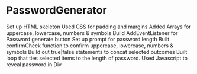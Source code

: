 # PasswordGenerator

Set up HTML skeleton
Used CSS for padding and margins
Added Arrays for uppercase, lowercase, numbers & symbols
Build AddEventListener for Password generate button 
Set up prompt for password length
Built confirmCheck function to confirm uppercase, lowercase, numbers & symbols
Build out true|false statements to concat selected outcomes
Built loop that ties selected items to the length of password. 
Used Javascript to reveal password in Div